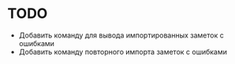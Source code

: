 # TODO

- Добавить команду для вывода импортированных заметок с ошибками
- Добавить команду повторного импорта заметок с ошибками
